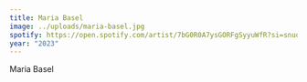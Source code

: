 ```yaml
---
title: Maria Basel
image: ../uploads/maria-basel.jpg
spotify: https://open.spotify.com/artist/7bG0R0A7ysGORFgSyyuWfR?si=snuq3SzpRZeHfD4i6iIH5g
year: "2023"
---
```

Maria Basel